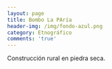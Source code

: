 ```yaml
---
layout: page
title: Bombo La PAría
header-img: /img/fondo-azul.png
category: Etnográfico
comments: 'true'
---
```



Construcción rural en piedra seca.

